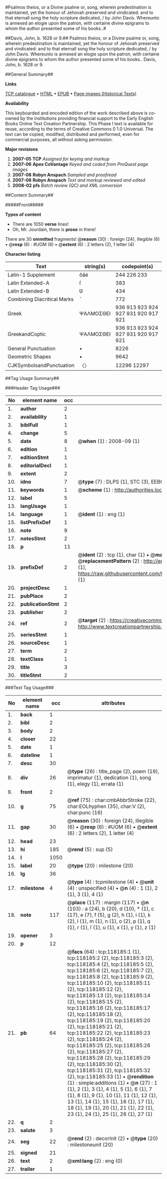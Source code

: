 #Psalmos theios, or a Divine psalme or, song, wherein predestination is maintained, yet the honour of Jehovah preserved and vindicated: and to that eternall song the holy scripture dedicated, / by John Davis. Whereunto is annexed an elogie upon the patron, with certaine divine epigrams to whom the author presented some of his books..#

##Davis, John, b. 1628 or 9.##
Psalmos theios, or a Divine psalme or, song, wherein predestination is maintained, yet the honour of Jehovah preserved and vindicated: and to that eternall song the holy scripture dedicated, / by John Davis. Whereunto is annexed an elogie upon the patron, with certaine divine epigrams to whom the author presented some of his books..
Davis, John, b. 1628 or 9.

##General Summary##

**Links**

[TCP catalogue](http://www.ota.ox.ac.uk/tcp/)  • 
[HTML](http://tei.it.ox.ac.uk/tcp/Texts-HTML/free/A81/A81983.html)  • 
[EPUB](http://tei.it.ox.ac.uk/tcp/Texts-EPUB/free/A81/A81983.epub) • 
[Page images (Historical Texts)](https://data.historicaltexts.jisc.ac.uk/view?pubId=eebo-99865929e&pageId=eebo-99865929e-118185-1)

**Availability**

This keyboarded and encoded edition of the
	       work described above is co-owned by the institutions
	       providing financial support to the Early English Books
	       Online Text Creation Partnership. This Phase I text is
	       available for reuse, according to the terms of Creative
	       Commons 0 1.0 Universal. The text can be copied,
	       modified, distributed and performed, even for
	       commercial purposes, all without asking permission.

**Major revisions**

1. __2007-05__ __TCP__ *Assigned for keying and markup*
1. __2007-06__ __Apex CoVantage__ *Keyed and coded from ProQuest page images*
1. __2007-08__ __Robyn Anspach__ *Sampled and proofread*
1. __2007-08__ __Robyn Anspach__ *Text and markup reviewed and edited*
1. __2008-02__ __pfs__ *Batch review (QC) and XML conversion*

##Content Summary##

#####Front#####

**Types of content**

  * There are 1050 **verse** lines!
  * Oh, Mr. Jourdain, there is **prose** in there!

There are 30 **ommitted** fragments! 
 @__reason__ (30) : foreign (24), illegible (6)  •  @__resp__ (6) : #UOM (6)  •  @__extent__ (6) : 2 letters (2), 1 letter (4)

**Character listing**


|Text|string(s)|codepoint(s)|
|---|---|---|
|Latin-1 Supplement|ôâé|244 226 233|
|Latin Extended-A|ſ|383|
|Latin Extended-B|Ʋ|434|
|Combining             Diacritical Marks|̄|772|
|Greek|ΨΑΛΜΟΣΘΕΙ|936 913 923 924 927 931 920 917 921|
|GreekandCoptic|ΨΑΛΜΟΣΘΕΙ|936 913 923 924 927 931 920 917 921|
|General Punctuation|•|8226|
|Geometric Shapes|▪|9642|
|CJKSymbolsandPunctuation|〈〉|12296 12297|

##Tag Usage Summary##

###Header Tag Usage###

|No|element name|occ|attributes|
|---|---|---|---|
|1.|__author__|2||
|2.|__availability__|1||
|3.|__biblFull__|1||
|4.|__change__|5||
|5.|__date__|8| @__when__ (1) : 2008-09 (1)|
|6.|__edition__|1||
|7.|__editionStmt__|1||
|8.|__editorialDecl__|1||
|9.|__extent__|2||
|10.|__idno__|7| @__type__ (7) : DLPS (1), STC (3), EEBO-CITATION (1), PROQUEST (1), VID (1)|
|11.|__keywords__|1| @__scheme__ (1) : http://authorities.loc.gov/ (1)|
|12.|__label__|5||
|13.|__langUsage__|1||
|14.|__language__|1| @__ident__ (1) : eng (1)|
|15.|__listPrefixDef__|1||
|16.|__note__|9||
|17.|__notesStmt__|2||
|18.|__p__|11||
|19.|__prefixDef__|2| @__ident__ (2) : tcp (1), char (1)  •  @__matchPattern__ (2) : ([0-9\-]+):([0-9IVX]+) (1), (.+) (1)  •  @__replacementPattern__ (2) : http://eebo.chadwyck.com/downloadtiff?vid=$1&page=$2 (1), https://raw.githubusercontent.com/textcreationpartnership/Texts/master/tcpchars.xml#$1 (1)|
|20.|__projectDesc__|1||
|21.|__pubPlace__|2||
|22.|__publicationStmt__|2||
|23.|__publisher__|2||
|24.|__ref__|2| @__target__ (2) : https://creativecommons.org/publicdomain/zero/1.0/ (1), http://www.textcreationpartnership.org/docs/. (1)|
|25.|__seriesStmt__|1||
|26.|__sourceDesc__|1||
|27.|__term__|2||
|28.|__textClass__|1||
|29.|__title__|3||
|30.|__titleStmt__|2||


###Text Tag Usage###

|No|element name|occ|attributes|
|---|---|---|---|
|1.|__back__|1||
|2.|__bibl__|2||
|3.|__body__|2||
|4.|__closer__|22||
|5.|__date__|1||
|6.|__dateline__|1||
|7.|__desc__|30||
|8.|__div__|26| @__type__ (26) : title_page (2), poem (19), imprimatur (1), dedication (1), song (1), elegy (1), errata (1)|
|9.|__front__|2||
|10.|__g__|75| @__ref__ (75) : char:cmbAbbrStroke (22), char:EOLhyphen (35), char:V (2), char:punc (16)|
|11.|__gap__|30| @__reason__ (30) : foreign (24), illegible (6)  •  @__resp__ (6) : #UOM (6)  •  @__extent__ (6) : 2 letters (2), 1 letter (4)|
|12.|__head__|23||
|13.|__hi__|185| @__rend__ (5) : sup (5)|
|14.|__l__|1050||
|15.|__label__|20| @__type__ (20) : milestone (20)|
|16.|__lg__|36||
|17.|__milestone__|4| @__type__ (4) : tcpmilestone (4)  •  @__unit__ (4) : unspecified (4)  •  @__n__ (4) : 1 (1), 2 (1), 3 (1), 4 (1)|
|18.|__note__|117| @__place__ (117) : margin (117)  •  @__n__ (103) : a (24), b (20), d (10), * (1), c (17), e (7), f (5), g (2), h (1), i (1), k (2), l (1), m (1), n (1), o (2), p (1), q (1), r (1), ſ (1), u (1), x (1), y (1), z (1)|
|19.|__opener__|3||
|20.|__p__|12||
|21.|__pb__|64| @__facs__ (64) : tcp:118185:1 (1), tcp:118185:2 (2), tcp:118185:3 (2), tcp:118185:4 (2), tcp:118185:5 (2), tcp:118185:6 (2), tcp:118185:7 (2), tcp:118185:8 (2), tcp:118185:9 (2), tcp:118185:10 (2), tcp:118185:11 (2), tcp:118185:12 (2), tcp:118185:13 (2), tcp:118185:14 (2), tcp:118185:15 (2), tcp:118185:16 (2), tcp:118185:17 (2), tcp:118185:18 (2), tcp:118185:19 (2), tcp:118185:20 (2), tcp:118185:21 (2), tcp:118185:22 (2), tcp:118185:23 (2), tcp:118185:24 (2), tcp:118185:25 (2), tcp:118185:26 (2), tcp:118185:27 (2), tcp:118185:28 (2), tcp:118185:29 (2), tcp:118185:30 (2), tcp:118185:31 (2), tcp:118185:32 (2), tcp:118185:33 (1)  •  @__rendition__ (1) : simple:additions (1)  •  @__n__ (27) : 1 (1), 2 (1), 3 (1), 4 (1), 5 (1), 6 (1), 7 (1), 8 (1), 9 (1), 10 (1), 11 (1), 12 (1), 13 (1), 14 (1), 15 (1), 16 (1), 17 (1), 18 (1), 19 (1), 20 (1), 21 (1), 22 (1), 23 (1), 24 (1), 25 (1), 26 (1), 27 (1)|
|22.|__q__|2||
|23.|__salute__|3||
|24.|__seg__|22| @__rend__ (2) : decorInit (2)  •  @__type__ (20) : milestoneunit (20)|
|25.|__signed__|21||
|26.|__text__|2| @__xml:lang__ (2) : eng (0)|
|27.|__trailer__|1||
